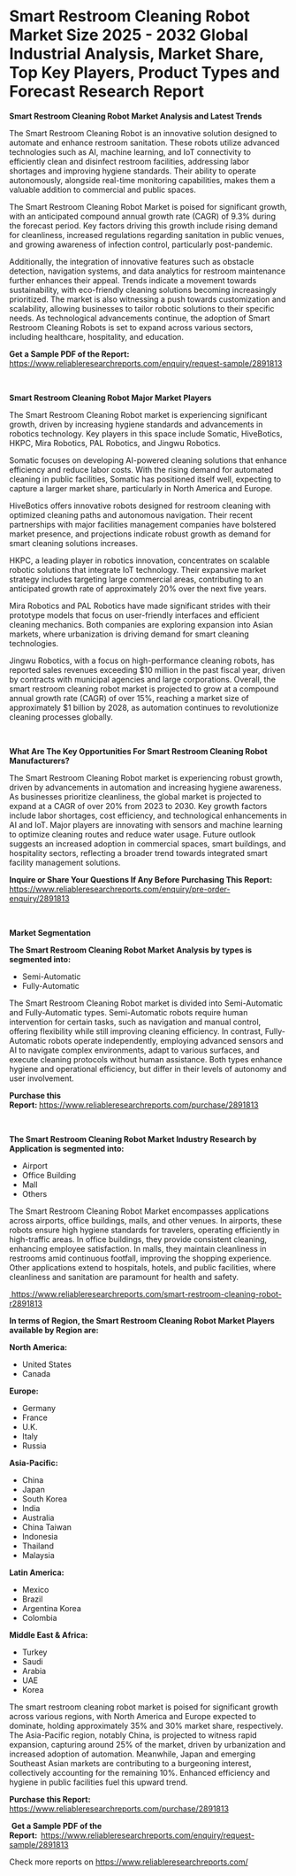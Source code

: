 <p><h1>Smart Restroom Cleaning Robot Market Size 2025 - 2032 Global Industrial Analysis, Market Share, Top Key Players, Product Types and Forecast Research Report</h1></p><p><strong>Smart Restroom Cleaning Robot Market Analysis and Latest Trends</strong></p>
<p><p>The Smart Restroom Cleaning Robot is an innovative solution designed to automate and enhance restroom sanitation. These robots utilize advanced technologies such as AI, machine learning, and IoT connectivity to efficiently clean and disinfect restroom facilities, addressing labor shortages and improving hygiene standards. Their ability to operate autonomously, alongside real-time monitoring capabilities, makes them a valuable addition to commercial and public spaces.</p><p>The Smart Restroom Cleaning Robot Market is poised for significant growth, with an anticipated compound annual growth rate (CAGR) of 9.3% during the forecast period. Key factors driving this growth include rising demand for cleanliness, increased regulations regarding sanitation in public venues, and growing awareness of infection control, particularly post-pandemic. </p><p>Additionally, the integration of innovative features such as obstacle detection, navigation systems, and data analytics for restroom maintenance further enhances their appeal. Trends indicate a movement towards sustainability, with eco-friendly cleaning solutions becoming increasingly prioritized. The market is also witnessing a push towards customization and scalability, allowing businesses to tailor robotic solutions to their specific needs. As technological advancements continue, the adoption of Smart Restroom Cleaning Robots is set to expand across various sectors, including healthcare, hospitality, and education.</p></p>
<p><strong>Get a Sample PDF of the Report:&nbsp;</strong> <a href="https://www.reliableresearchreports.com/enquiry/request-sample/2891813?utm_campaign=3358&utm_medium=2&utm_source=Github&utm_content=ia&utm_term=14032025&utm_id=smart-restroom-cleaning-robot">https://www.reliableresearchreports.com/enquiry/request-sample/2891813</a></p>
<p>&nbsp;</p>
<p><strong>Smart Restroom Cleaning Robot Major Market Players</strong></p>
<p><p>The Smart Restroom Cleaning Robot market is experiencing significant growth, driven by increasing hygiene standards and advancements in robotics technology. Key players in this space include Somatic, HiveBotics, HKPC, Mira Robotics, PAL Robotics, and Jingwu Robotics.</p><p>Somatic focuses on developing AI-powered cleaning solutions that enhance efficiency and reduce labor costs. With the rising demand for automated cleaning in public facilities, Somatic has positioned itself well, expecting to capture a larger market share, particularly in North America and Europe.</p><p>HiveBotics offers innovative robots designed for restroom cleaning with optimized cleaning paths and autonomous navigation. Their recent partnerships with major facilities management companies have bolstered market presence, and projections indicate robust growth as demand for smart cleaning solutions increases.</p><p>HKPC, a leading player in robotics innovation, concentrates on scalable robotic solutions that integrate IoT technology. Their expansive market strategy includes targeting large commercial areas, contributing to an anticipated growth rate of approximately 20% over the next five years.</p><p>Mira Robotics and PAL Robotics have made significant strides with their prototype models that focus on user-friendly interfaces and efficient cleaning mechanics. Both companies are exploring expansion into Asian markets, where urbanization is driving demand for smart cleaning technologies.</p><p>Jingwu Robotics, with a focus on high-performance cleaning robots, has reported sales revenues exceeding $10 million in the past fiscal year, driven by contracts with municipal agencies and large corporations. Overall, the smart restroom cleaning robot market is projected to grow at a compound annual growth rate (CAGR) of over 15%, reaching a market size of approximately $1 billion by 2028, as automation continues to revolutionize cleaning processes globally.</p></p>
<p>&nbsp;</p>
<p><strong>What Are The Key Opportunities For Smart Restroom Cleaning Robot Manufacturers?</strong></p>
<p><p>The Smart Restroom Cleaning Robot market is experiencing robust growth, driven by advancements in automation and increasing hygiene awareness. As businesses prioritize cleanliness, the global market is projected to expand at a CAGR of over 20% from 2023 to 2030. Key growth factors include labor shortages, cost efficiency, and technological enhancements in AI and IoT. Major players are innovating with sensors and machine learning to optimize cleaning routes and reduce water usage. Future outlook suggests an increased adoption in commercial spaces, smart buildings, and hospitality sectors, reflecting a broader trend towards integrated smart facility management solutions.</p></p>
<p><strong>Inquire or Share Your Questions If Any Before Purchasing This Report:</strong> <a href="https://www.reliableresearchreports.com/enquiry/pre-order-enquiry/2891813?utm_campaign=3358&utm_medium=2&utm_source=Github&utm_content=ia&utm_term=14032025&utm_id=smart-restroom-cleaning-robot">https://www.reliableresearchreports.com/enquiry/pre-order-enquiry/2891813</a></p>
<p>&nbsp;</p>
<p><strong>Market Segmentation</strong></p>
<p><strong>The Smart Restroom Cleaning Robot Market Analysis by types is segmented into:</strong></p>
<p><ul><li>Semi-Automatic</li><li>Fully-Automatic</li></ul></p>
<p><p>The Smart Restroom Cleaning Robot market is divided into Semi-Automatic and Fully-Automatic types. Semi-Automatic robots require human intervention for certain tasks, such as navigation and manual control, offering flexibility while still improving cleaning efficiency. In contrast, Fully-Automatic robots operate independently, employing advanced sensors and AI to navigate complex environments, adapt to various surfaces, and execute cleaning protocols without human assistance. Both types enhance hygiene and operational efficiency, but differ in their levels of autonomy and user involvement.</p></p>
<p><strong>Purchase this Report:&nbsp;</strong><a href="https://www.reliableresearchreports.com/purchase/2891813?utm_campaign=3358&utm_medium=2&utm_source=Github&utm_content=ia&utm_term=14032025&utm_id=smart-restroom-cleaning-robot">https://www.reliableresearchreports.com/purchase/2891813</a></p>
<p>&nbsp;</p>
<p><strong>The Smart Restroom Cleaning Robot Market Industry Research by Application is segmented into:</strong></p>
<p><ul><li>Airport</li><li>Office Building</li><li>Mall</li><li>Others</li></ul></p>
<p><p>The Smart Restroom Cleaning Robot Market encompasses applications across airports, office buildings, malls, and other venues. In airports, these robots ensure high hygiene standards for travelers, operating efficiently in high-traffic areas. In office buildings, they provide consistent cleaning, enhancing employee satisfaction. In malls, they maintain cleanliness in restrooms amid continuous footfall, improving the shopping experience. Other applications extend to hospitals, hotels, and public facilities, where cleanliness and sanitation are paramount for health and safety.</p></p>
<p><a href="https://www.reliableresearchreports.com/smart-restroom-cleaning-robot-r2891813?utm_campaign=3358&utm_medium=2&utm_source=Github&utm_content=ia&utm_term=14032025&utm_id=smart-restroom-cleaning-robot">&nbsp;https://www.reliableresearchreports.com/smart-restroom-cleaning-robot-r2891813</a></p>
<p><strong>In terms of Region, the Smart Restroom Cleaning Robot Market Players available by Region are:</strong></p>
<p>
    <p> <strong> North America: </strong>
        <ul>
            <li>United States</li>
            <li>Canada</li>
        </ul>
        </p> 
    <p> <strong> Europe: </strong>
        <ul>
            <li>Germany</li>
            <li>France</li>
            <li>U.K.</li>
            <li>Italy</li>
            <li>Russia</li>
        </ul>
        </p> 
    <p> <strong> Asia-Pacific: </strong>
        <ul>
            <li>China</li>
            <li>Japan</li>
            <li>South Korea</li>
            <li>India</li>
            <li>Australia</li>
            <li>China Taiwan</li>
            <li>Indonesia</li>
            <li>Thailand</li>
            <li>Malaysia</li>
        </ul>
        </p> 
    <p> <strong> Latin America: </strong>
        <ul>
            <li>Mexico</li>
            <li>Brazil</li>
            <li>Argentina Korea</li>
            <li>Colombia</li>
        </ul>
        </p> 
    <p> <strong> Middle East & Africa: </strong>
        <ul>
            <li>Turkey</li>
            <li>Saudi</li>
            <li>Arabia</li>
            <li>UAE</li>
            <li>Korea</li>
        </ul>
    </p>
    </p>
<p><p>The smart restroom cleaning robot market is poised for significant growth across various regions, with North America and Europe expected to dominate, holding approximately 35% and 30% market share, respectively. The Asia-Pacific region, notably China, is projected to witness rapid expansion, capturing around 25% of the market, driven by urbanization and increased adoption of automation. Meanwhile, Japan and emerging Southeast Asian markets are contributing to a burgeoning interest, collectively accounting for the remaining 10%. Enhanced efficiency and hygiene in public facilities fuel this upward trend.</p></p>
<p><strong>Purchase this Report: </strong><a href="https://www.reliableresearchreports.com/purchase/2891813?utm_campaign=3358&utm_medium=2&utm_source=Github&utm_content=ia&utm_term=14032025&utm_id=smart-restroom-cleaning-robot">https://www.reliableresearchreports.com/purchase/2891813</a></p>
<p>&nbsp;<strong>Get a Sample PDF of the Report:&nbsp;&nbsp;</strong><a href="https://www.reliableresearchreports.com/enquiry/request-sample/2891813?utm_campaign=3358&utm_medium=2&utm_source=Github&utm_content=ia&utm_term=14032025&utm_id=smart-restroom-cleaning-robot">https://www.reliableresearchreports.com/enquiry/request-sample/2891813</a></p>
<p><strong></strong></p>
<p>Check more reports on <a href="https://www.reliableresearchreports.com/?utm_campaign=3358&utm_medium=2&utm_source=Github&utm_content=ia&utm_term=14032025&utm_id=smart-restroom-cleaning-robot">https://www.reliableresearchreports.com/</a></p>